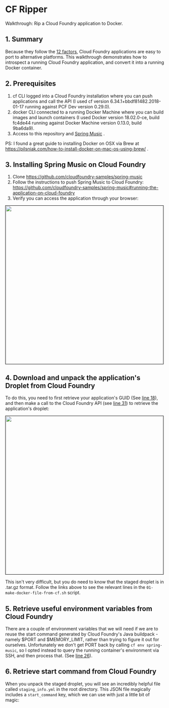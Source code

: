 # CF Ripper
Walkthrough: Rip a Cloud Foundry application to Docker.     
## 1. Summary  
Because they follow the [12 factors](https://12factor.net/), Cloud Foundry applications are easy to port to alternative platforms. This walkthrough demonstrates how to introspect a running Cloud Foundry application, and convert it into a running Docker container.
## 2. Prerequisites
1. cf CLI logged into a Cloud Foundry installation where you can push applications and call the API (I used cf version 6.34.1+bbdf81482.2018-01-17 running against PCF Dev version 0.29.0). 
2. docker CLI connected to a running Docker Machine where you can build images and launch containers (I used Docker version 18.02.0-ce, build fc4de44 running against Docker Machine version 0.13.0, build 9ba6da9). 
3. Access to this repository and [Spring Music](https://github.com/cloudfoundry-samples/spring-music) .  

PS: I found a great guide to installing Docker on OSX via Brew at https://pilsniak.com/how-to-install-docker-on-mac-os-using-brew/ . 
## 3. Installing Spring Music on Cloud Foundry  
1. Clone https://github.com/cloudfoundry-samples/spring-music   
2. Follow the instructions to push Spring Music to Cloud Foundry:   
https://github.com/cloudfoundry-samples/spring-music#running-the-application-on-cloud-foundry   
3. Verify you can access the application through your browser:  
<img src="https://github.com/bendalby82/cfripper/blob/master/images/spring-music-pcfdev.png" width="500px" border="1">   

## 4. Download and unpack the application's Droplet from Cloud Foundry   
To do this, you need to first retrieve your application's GUID (See [line 18](https://github.com/bendalby82/cfripper/blob/master/01-make-docker-file-from-cf.sh#L18)), and then make a call to the Cloud Foundry API (see [line 31](https://github.com/bendalby82/cfripper/blob/master/01-make-docker-file-from-cf.sh#L31)) to retrieve the application's droplet:  

<img src="https://github.com/bendalby82/cfripper/blob/master/images/spring-music-cf-api.png" width="500px" border="1">

This isn't very difficult, but you do need to know that the staged droplet is in .tar.gz format. Follow the links above to see the relevant lines in the `01-make-docker-file-from-cf.sh` script.  

## 5. Retrieve useful environment variables from Cloud Foundry
There are a couple of environment variables that we will need if we are to reuse the start command generated by Cloud Foundry's Java buildpack - namely $PORT and $MEMORY_LIMIT, rather than trying to figure it out for ourselves. Unfortunately we don't get PORT back by calling `cf env spring-music`, so I opted instead to query the running container's environment via SSH, and then process that. (See [line 26](https://github.com/bendalby82/cfripper/blob/master/01-make-docker-file-from-cf.sh#L26)).

## 6. Retrieve start command from Cloud Foundry  
When you unpack the staged droplet, you will see an incredibly helpful file called `staging_info.yml` in the root directory. This JSON file magically includes a `start_command` key, which we can use with just a little bit of magic:  





